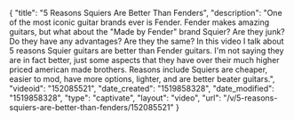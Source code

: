 {
    "title": "5 Reasons Squiers Are Better Than Fenders",
    "description": "One of the most iconic guitar brands ever is Fender.  Fender makes amazing guitars, but what about the \"Made by Fender\" brand Squier?  Are they junk?  Do they have any advantages?  Are they the same?  In this video I talk about 5 reasons Squier guitars are better than Fender guitars.  I'm not saying they are in fact better, just some aspects that they have over their much higher priced american made brothers.   Reasons include Squiers are cheaper, easier to mod, have more options, lighter, and are better beater guitars.",
    "videoid": "152085521",
    "date_created": "1519858328",
    "date_modified": "1519858328",
    "type": "captivate",
    "layout": "video",
    "url": "\/v\/5-reasons-squiers-are-better-than-fenders\/152085521"
}